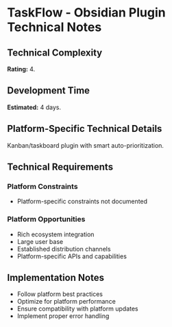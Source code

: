 # TaskFlow - Obsidian Plugin Technical Notes

## Technical Complexity
**Rating:** 4.

## Development Time
**Estimated:** 4 days.

## Platform-Specific Technical Details
Kanban/taskboard plugin with smart auto-prioritization.

## Technical Requirements

### Platform Constraints
- Platform-specific constraints not documented

### Platform Opportunities
- Rich ecosystem integration
- Large user base
- Established distribution channels
- Platform-specific APIs and capabilities

## Implementation Notes
- Follow platform best practices
- Optimize for platform performance
- Ensure compatibility with platform updates
- Implement proper error handling
